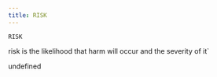 ```yaml
---
title: RISK
---
```

`RISK`

risk is the likelihood that harm will occur and the severity of it`

undefined